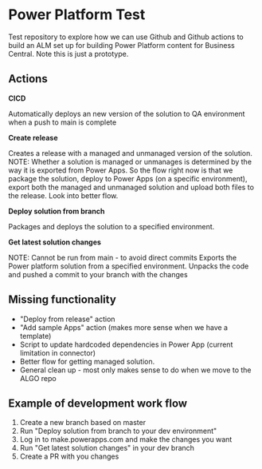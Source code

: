 # Power Platform Test
Test repository to explore how we can use Github and Github actions to build an ALM set up for building Power Platform content for Business Central. Note this is just a prototype.


## Actions
**CICD**

Automatically deploys an new version of the solution to QA environment when a push to main is complete

**Create release**

Creates a release with a managed and unmanaged version of the solution.
NOTE: Whether a solution is managed or unmanages is determined by the way it is exported from Power Apps. So the flow right now is that we package the solution, deploy to Power Apps (on a specific environment), export both the managed and unmanaged solution and upload both files to the release. Look into better flow.


**Deploy solution from branch**

Packages and deploys the solution to a specified environment.

**Get latest solution changes**

NOTE: Cannot be run from main - to avoid direct commits 
Exports the Power platform solution from a specified environment. Unpacks the code and pushed a commit to your branch with the changes 

## Missing functionality
- "Deploy from release" action 
- "Add sample Apps" action (makes more sense when we have a template)
- Script to update hardcoded dependencies in Power App (current limitation in connector)
- Better flow for getting managed solution.
- General clean up - most only makes sense to do when we move to the ALGO repo


## Example of development work flow 
1. Create a new branch based on master 
2. Run "Deploy solution from branch to your dev environment" 
3. Log in to make.powerapps.com and make the changes you want 
4. Run "Get latest solution changes" in your dev branch 
5. Create a PR with you changes 
